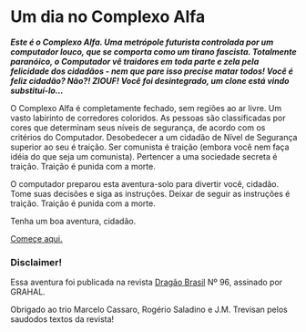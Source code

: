 # Um dia no Complexo Alfa

***Este é o Complexo Alfa. Uma metrópole futurista controlada por um computador louco, que se comporta como um tirano fascista.  Totalmente paranóico, o Computador vê traidores em toda parte e zela pela felicidade dos cidadãos - nem que pare isso precise matar todos! Você é feliz cidadão? Não?! ZIOUF! Você foi desintegrado, um clone está vindo substituí-lo...***

O Complexo Alfa é completamente fechado, sem regiões ao ar livre. Um vasto labirinto de corredores coloridos. As pessoas são classificadas por cores que determinam seus níveis de segurança, de acordo com os critérios do Computador. Desobedecer a um cidadão de Nível de Segurança superior ao seu é traição. Ser comunista é traição (embora você nem faça idéia do que seja um comunista). Pertencer a uma sociedade secreta é traição. Traição é punida com a morte.

O computador preparou esta aventura-solo para divertir você, cidadão. Tome suas decisões e siga as instruções. Deixar de seguir as instruções é traição. Traição é punida com a morte.

Tenha um boa aventura, cidadão.

[Começe aqui.](https://joaopaulog.github.io/paranoia/1.html)

### Disclaimer!

Essa aventura foi publicada na revista [Dragão Brasil](https://pt.wikipedia.org/wiki/Dragão_Brasil) Nº 96, assinado por GRAHAL.

Obrigado ao trio Marcelo Cassaro, Rogério Saladino e J.M. Trevisan pelos saudodos textos da revista!

